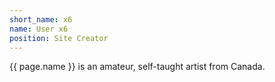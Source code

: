 ```yaml
---
short_name: x6
name: User x6
position: Site Creator
---
```

{{ page.name }} is an amateur, self-taught artist from Canada.
